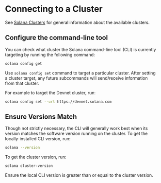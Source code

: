 # Connecting to a Cluster
See [Solana Clusters](../clusters.md) for general information about the
available clusters.

## Configure the command-line tool
You can check what cluster the Solana command-line tool (CLI) is currently targeting by
running the following command:

```bash
solana config get
```

Use `solana config set` command to target a particular cluster.  After setting
a cluster target, any future subcommands will send/receive information from that
cluster.

For example to target the Devnet cluster, run:
```bash
solana config set --url https://devnet.solana.com
```

## Ensure Versions Match

Though not strictly necessary, the CLI will generally work best when its version
matches the software version running on the cluster. To get the locally-installed
CLI version, run:

```bash
solana --version
```

To get the cluster version, run:

```bash
solana cluster-version
```

Ensure the local CLI version is greater than or equal to the cluster version.
